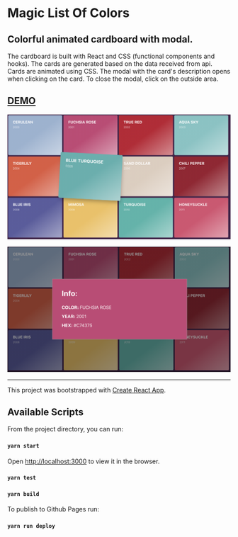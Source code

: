 # Magic List Of Colors
## Colorful animated cardboard with modal.

The cardboard is built with React and CSS (functional components and hooks).
The cards are generated based on the data received from api. 
Cards are animated using CSS. The modal with the card's description opens when clicking on the card. 
To close the modal, click on the outside area.

## [DEMO](https://tymoxx.github.io/Magic-List-Of-Colors)

![](screenshots/screenshot-1.jpg)

![](screenshots/screenshot-2.jpg)

---
This project was bootstrapped with [Create React App](https://github.com/facebook/create-react-app).

## Available Scripts

From the project directory, you can run:
#### `yarn start`

Open [http://localhost:3000](http://localhost:3000) to view it in the browser.

#### `yarn test`

#### `yarn build`

To publish to Github Pages run:
#### `yarn run deploy`
